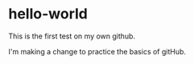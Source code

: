 # hello-world
This is the first test on my own github.

I'm making a change to practice the basics of gitHub.
